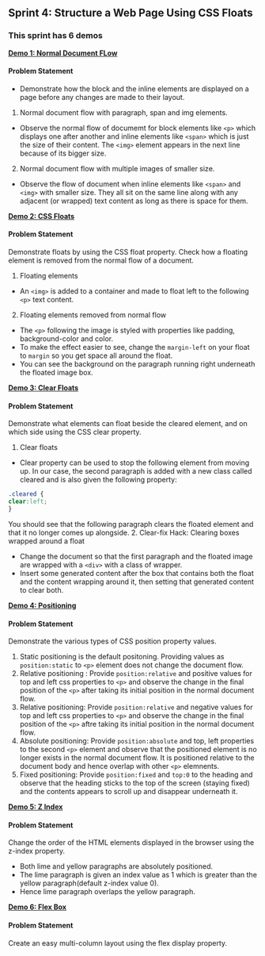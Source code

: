 ## Sprint 4: Structure a Web Page Using CSS Floats
### This sprint has 6 demos 

[**Demo 1: Normal Document FLow**](demo-1-normal-flow)

#### Problem Statement
- Demonstrate how the block and the inline elements are displayed on a page before any changes are made to their layout. ​
1. Normal document flow with paragraph, span and img elements.
- Observe the normal flow of documemt for block elements like `<p>` which displays one after another and inline elements like `<span>` which is just the size of their content. The `<img>` element appears in the next line because of its bigger size.

2. Normal document flow with multiple images of smaller size.
- Observe the flow of document when inline elements like `<span>` and `<img>` with smaller size. They  all sit on the same line along with any adjacent (or wrapped) text content as long as there is space for them.

[**Demo 2: CSS Floats**](demo-2-css-floats)

#### Problem Statement

Demonstrate floats by using the CSS float property. Check how a floating element is removed from the normal flow of a document. 
1. Floating elements 
- An `<img>` is added to a container and made to float left to the following `<p>` text content.
2. Floating elements removed from normal flow
- The `<p>` following the image is styled with properties like padding, background-color and color.  
- To make the effect easier to see, change the `margin-left` on your float to `margin` so you get space all around the float. 
- You can see the background on the paragraph running right underneath the floated image box.

[**Demo 3: Clear Floats**](demo-3-clear-floats)

#### Problem Statement

Demonstrate what elements can float beside the cleared element, and on which side using the CSS clear property. ​ 
1. Clear floats
- Clear property can be used to stop the following element from moving up. In our case, the second paragraph is added with a new class called cleared and is also given the following property:​
```css
.cleared { ​
clear:left; ​
} ​
```
You should see that the following paragraph clears the floated element and that it no longer comes up alongside.
2. Clear-fix Hack: Clearing boxes wrapped around a float
- Change the document so that the first paragraph and the floated image are wrapped with a `<div>` with a class of wrapper. ​ 
- Insert some generated content after the box that contains both the float and the content wrapping around it, then setting that generated content to clear both.​ ​


[**Demo 4: Positioning**](demo-4-positioning)

#### Problem Statement

Demonstrate the various types of CSS position property values.
1. Static positioning is the default positoning. Providing values as `position:static` to `<p>` element does not change the document flow.
2. Relative positioning : Provide `position:relative` and positive values for top and left css properties to `<p>` and observe the change in the final position of the `<p>` after taking its initial position in the normal document flow.
3. Relative positioning: Provide `position:relative` and negative values for top and left css properties to `<p>` and observe the change in the final position of the `<p>` aftre taking its initial position in the normal document flow.
4. Absolute positioning: Provide `position:absolute` and top, left properties to the second `<p>` element and observe that the positioned element is no longer exists in the normal document flow. It is positioned relative to the document body and hence overlap with other `<p>` elemnents. 
5. Fixed positioning: Provide `position:fixed` and `top:0` to the heading and observe that the heading sticks to the top of the screen (staying fixed) and the contents appears to scroll up and disappear underneath it.

[**Demo 5: Z Index**](demo-5-z-index)

#### Problem Statement

Change the order of the HTML elements displayed in the browser using the z-index property.
- Both lime and yellow paragraphs are absolutely positioned. 
- The lime paragraph is given an index value as 1 which is greater than the yellow paragraph(default z-index value 0). 
- Hence lime paragraph overlaps the yellow paragraph.


[**Demo 6: Flex Box**](demo-5-flex-box)

#### Problem Statement

Create an easy multi-column layout using the flex display property.  
